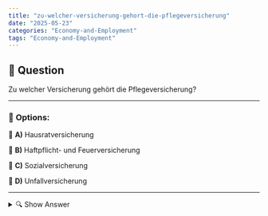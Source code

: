 ```yaml
---
title: "zu-welcher-versicherung-gehort-die-pflegeversicherung"
date: "2025-05-23"
categories: "Economy-and-Employment"
tags: "Economy-and-Employment"
---
```


## 📌 **Question**

Zu welcher Versicherung gehört die Pflegeversicherung?



---

### 📝 **Options:**

🔘 **A)** Hausratversicherung

🔘 **B)** Haftpflicht- und Feuerversicherung

🔘 **C)** Sozialversicherung

🔘 **D)** Unfallversicherung

---

<details>
  <summary>🔍 Show Answer</summary>

  <p>
💡  <b>Correct Answer:</b>  c
  </p>
  <p>
    📖<b>Explanation:</b>
    Die Pflegeversicherung ist eine spezielle Art der Versicherung, die für die finanzielle Absicherung im Fall von Pflegebedürftigkeit zuständig ist. In Deutschland ist sie Teil des gesetzlichen Versicherungssystems und gehört zur Sozialversicherung, welches verschiedene Versicherungszweige abdeckt, darunter Kranken-, Renten- und Arbeitslosenversicherung. Diese Absicherung stellt sicher, dass Personen im Falle von langfristiger Pflegebedürftigkeit Unterstützung erhalten. Die Pflegeversicherung wurde 1995 eingeführt und ist obligatorisch für alle Bürgerinnen und Bürger, um die finanziellen Herausforderungen im Alter oder bei Krankheit abzudecken.
  </p>
</details>
